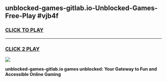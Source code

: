 
## unblocked-games-gitlab.io-Unblocked-Games-Free-Play #vjb4f
<h3>
<a href="https://us.freeplayer.one?title=unblocked-games-gitlab.io&ref=9M">CLICK TO PLAY</a></h3>
<hr>

<h3>
<a href="https://us.freeplayer.one?title=unblocked-games-gitlab.io&ref=9M">CLICK 2 PLAY</a>
  
</h3>

<a href="https://us.freeplayer.one?title=unblocked-games-gitlab.io&ref=9M"><img src="https://clearcache.store/games.png"></a>


**unblocked-games-gitlab.io games unblocked: Your Gateway to Fun and Accessible Online Gaming**
